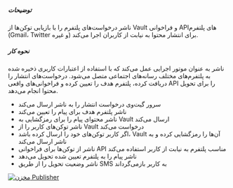 ##### توضیحات

ناشر درخواست‌های پلتفرم را با بازیابی توکن‌ها از Vault و فراخوانی API‌های پلتفرم (Gmail، Twitter و غیره) برای انتشار محتوا به نیابت از کاربران اجرا می‌کند.

##### نحوه کار

ناشر به عنوان موتور اجرایی عمل می‌کند که با استفاده از اعتبارات کاربری ذخیره شده به پلتفرم‌های مختلف رسانه‌های اجتماعی متصل می‌شود. درخواست‌های انتشار را دریافت کرده، پلتفرم هدف را تعیین کرده و فراخوانی‌های واقعی API را برای تحویل محتوا انجام می‌دهد.

- سرور گیت‌وی درخواست انتشار را به ناشر ارسال می‌کند
- ناشر پلتفرم هدف برای پیام را تعیین می‌کند
- ناشر محتوای پیام را برای رمزگشایی به Vault ارسال می‌کند
- ناشر توکن‌های کاربر را از Vault درخواست می‌کند
- اگر کاربر توکن‌های خود را ارسال کرده باشد، Vault آن‌ها را رمزگشایی کرده و به ناشر ارسال می‌کند
- ناشر از توکن‌ها برای فراخوانی API مناسب پلتفرم به نیابت از کاربر استفاده می‌کند
- ناشر پیام را به پلتفرم تعیین شده تحویل می‌دهد
- ناشر وضعیت تحویل را از طریق SMS به کاربر بازمی‌گرداند

[![مخزن Publisher](https://img.shields.io/badge/🚀_Publisher-Repository-green?style=for-the-badge&logo=github)](https://github.com/smswithoutborders/RelaySMS-Publisher)
